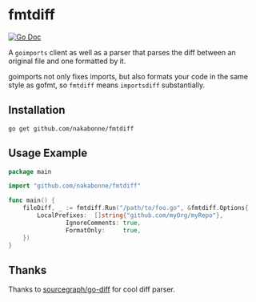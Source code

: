 # fmtdiff

[![Go Doc](https://img.shields.io/badge/godoc-reference-blue.svg?style=flat-square)](http://godoc.org/github.com/nakabonne/fmtdiff)

A `goimports` client as well as a parser that parses the diff between an original file and one formatted by it.  

goimports not only fixes imports, but also formats your code in the same style as gofmt, so `fmtdiff` means `importsdiff` substantially.

## Installation

```
go get github.com/nakabonne/fmtdiff
```

## Usage Example

```go
package main	

import "github.com/nakabonne/fmtdiff"

func main() {	
	fileDiff, _ := fmtdiff.Run("/path/to/foo.go", &fmtdiff.Options{
		LocalPrefixes:  []string{"github.com/myOrg/myRepo"},
                IgnoreComments: true,
                FormatOnly:     true,
	})	
}
```

## Thanks

Thanks to [sourcegraph/go-diff](https://github.com/sourcegraph/go-diff) for cool diff parser.
